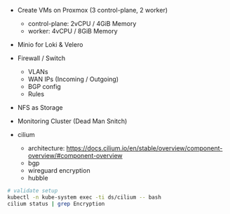 - Create VMs on Proxmox (3 control-plane, 2 worker)
	- control-plane: 2vCPU / 4GiB Memory
	- worker: 4vCPU / 8GiB Memory
- Minio for Loki & Velero
- Firewall / Switch
	- VLANs
	- WAN IPs (Incoming / Outgoing)
	- BGP config
	- Rules
- NFS as Storage
- Monitoring Cluster (Dead Man Snitch)

- cilium
	- architecture: https://docs.cilium.io/en/stable/overview/component-overview/#component-overview
	- bgp
	- wireguard encryption
	- hubble

```bash
# validate setup
kubectl -n kube-system exec -ti ds/cilium -- bash
cilium status | grep Encryption
```